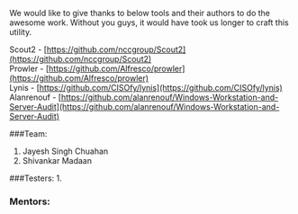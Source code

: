We would like to give thanks to below tools and their authors to do the awesome work. Without you guys, it would have took us longer to craft this utility.

Scout2 - [https://github.com/nccgroup/Scout2](https://github.com/nccgroup/Scout2)<br>
Prowler - [https://github.com/Alfresco/prowler](https://github.com/Alfresco/prowler)<br>
Lynis - [https://github.com/CISOfy/lynis](https://github.com/CISOfy/lynis)<br>
Alanrenouf - [https://github.com/alanrenouf/Windows-Workstation-and-Server-Audit](https://github.com/alanrenouf/Windows-Workstation-and-Server-Audit)<br>

###Team:
1. Jayesh Singh Chuahan<br>
2. Shivankar Madaan

###Testers:
1.

### Mentors: